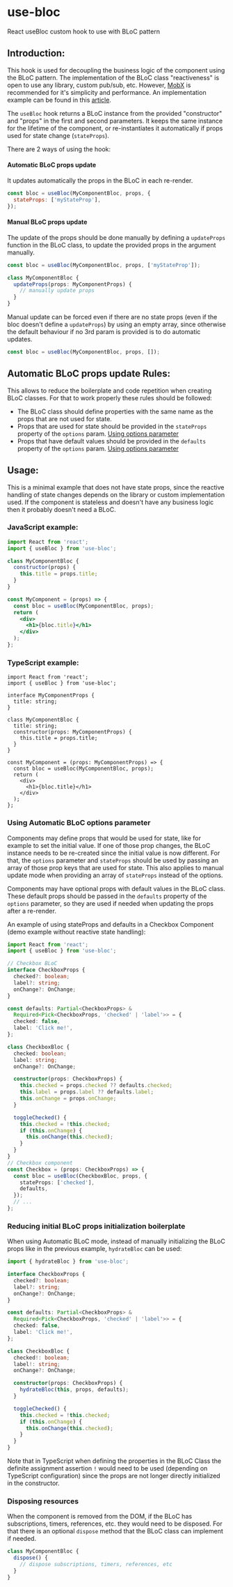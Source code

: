 # use-bloc

React useBloc custom hook to use with BLoC pattern

## Introduction:

This hook is used for decoupling the business logic of the component using the BLoC pattern. The implementation of the BLoC class "reactiveness" is open to use any library, custom pub/sub, etc. However, [MobX](https://mobx.js.org) is recommended for it's simplicity and performance. An implementation example can be found in this [article](https://dev.to/jbaez/decoupling-the-logic-from-the-ui-in-react-using-the-bloc-pattern-41e6).

The `useBloc` hook returns a BLoC instance from the provided "constructor" and "props" in the first and second parameters. It keeps the same instance for the lifetime of the component, or re-instantiates it automatically if props used for state change (`stateProps`).

There are 2 ways of using the hook:

#### Automatic BLoC props update

It updates automatically the props in the BLoC in each re-render.

```jsx
const bloc = useBloc(MyComponentBloc, props, {
  stateProps: ['myStateProp'],
});
```

#### Manual BLoC props update

The update of the props should be done manually by defining a `updateProps` function in the BLoC class, to update the provided props in the argument manually.

```jsx
const bloc = useBloc(MyComponentBloc, props, ['myStateProp']);
```

```ts
class MyComponentBloc {
  updateProps(props: MyComponentProps) {
    // manually update props
  }
}
```

Manual update can be forced even if there are no state props (even if the bloc doesn't define a `updateProps`) by using an empty array, since otherwise the default behaviour if no 3rd param is provided is to do automatic updates.

```jsx
const bloc = useBloc(MyComponentBloc, props, []);
```

## Automatic BLoC props update Rules:

This allows to reduce the boilerplate and code repetition when creating BLoC classes. For that to work properly these rules should be followed:

- The BLoC class should define properties with the same name as the props that are not used for state.
- Props that are used for state should be provided in the `stateProps` property of the `options` param. [Using options parameter](#using-options-parameter)
- Props that have default values should be provided in the `defaults` property of the `options` param. [Using options parameter](#using-options-parameter)

## Usage:

This is a minimal example that does not have state props, since the reactive handling of state changes depends on the library or custom implementation used.
If the component is stateless and doesn't have any business logic then it probably doesn't need a BLoC.

### JavaScript example:

```jsx
import React from 'react';
import { useBloc } from 'use-bloc';

class MyComponentBloc {
  constructor(props) {
    this.title = props.title;
  }
}

const MyComponent = (props) => {
  const bloc = useBloc(MyComponentBloc, props);
  return (
    <div>
      <h1>{bloc.title}</h1>
    </div>
  );
};
```

### TypeScript example:

```tsx
import React from 'react';
import { useBloc } from 'use-bloc';

interface MyComponentProps {
  title: string;
}

class MyComponentBloc {
  title: string;
  constructor(props: MyComponentProps) {
    this.title = props.title;
  }
}

const MyComponent = (props: MyComponentProps) => {
  const bloc = useBloc(MyComponentBloc, props);
  return (
    <div>
      <h1>{bloc.title}</h1>
    </div>
  );
};
```

### Using Automatic BLoC options parameter

Components may define props that would be used for state, like for example to set the initial value. If one of those prop changes, the BLoC instance needs to be re-created since the initial value is now different. For that, the `options` parameter and `stateProps` should be used by passing an array of those prop keys that are used for state. This also applies to manual update mode when providing an array of `stateProps` instead of the options.

Components may have optional props with default values in the BLoC class. These default props should be passed in the `defaults` property of the `options` parameter, so they are used if needed when updating the props after a re-render.

An example of using stateProps and defaults in a Checkbox Component (demo example without reactive state handling):

```typescript
import React from 'react';
import { useBloc } from 'use-bloc';

// Checkbox BLoC
interface CheckboxProps {
  checked?: boolean;
  label?: string;
  onChange?: OnChange;
}

const defaults: Partial<CheckboxProps> &
  Required<Pick<CheckboxProps, 'checked' | 'label'>> = {
  checked: false,
  label: 'Click me!',
};

class CheckboxBloc {
  checked: boolean;
  label: string;
  onChange?: OnChange;

  constructor(props: CheckboxProps) {
    this.checked = props.checked ?? defaults.checked;
    this.label = props.label ?? defaults.label;
    this.onChange = props.onChange;
  }

  toggleChecked() {
    this.checked = !this.checked;
    if (this.onChange) {
      this.onChange(this.checked);
    }
  }
}
// Checkbox component
const Checkbox = (props: CheckboxProps) => {
  const bloc = useBloc(CheckboxBloc, props, {
    stateProps: ['checked'],
    defaults,
  });
  // ...
};
```

### Reducing initial BLoC props initialization boilerplate

When using Automatic BLoC mode, instead of manually initializing the BLoC props like in the previous example, `hydrateBloc` can be used:

```typescript
import { hydrateBloc } from 'use-bloc';

interface CheckboxProps {
  checked?: boolean;
  label?: string;
  onChange?: OnChange;
}

const defaults: Partial<CheckboxProps> &
  Required<Pick<CheckboxProps, 'checked' | 'label'>> = {
  checked: false,
  label: 'Click me!',
};

class CheckboxBloc {
  checked!: boolean;
  label!: string;
  onChange?: OnChange;

  constructor(props: CheckboxProps) {
    hydrateBloc(this, props, defaults);
  }

  toggleChecked() {
    this.checked = !this.checked;
    if (this.onChange) {
      this.onChange(this.checked);
    }
  }
}
```

Note that in TypeScript when defining the properties in the BLoC Class the definite assignment assertion `!` would need to be used (depending on TypeScript configuration) since the props are not longer directly initialized in the constructor.

### Disposing resources

When the component is removed from the DOM, if the BLoC has subscriptions, timers, references, etc. they would need to be disposed. For that there is an optional `dispose` method that the BLoC class can implement if needed.

```javascript
class MyComponentBloc {
  dispose() {
    // dispose subscriptions, timers, references, etc
  }
}
```
